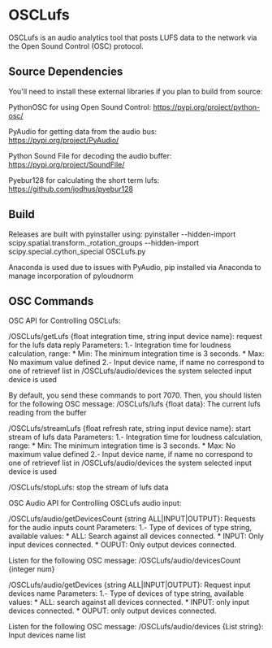 # OSCLufs
OSCLufs is an audio analytics tool that posts LUFS data to the network via the Open Sound Control (OSC) protocol. 

## Source Dependencies
You'll need to install these external libraries if you plan to build from source:

PythonOSC for using Open Sound Control: https://pypi.org/project/python-osc/

PyAudio for getting data from the audio bus: https://pypi.org/project/PyAudio/

Python Sound File for decoding the audio buffer: https://pypi.org/project/SoundFile/

Pyebur128 for calculating the short term lufs: https://github.com/jodhus/pyebur128

## Build
Releases are built with pyinstaller using: pyinstaller --hidden-import scipy.spatial.transform._rotation_groups --hidden-import scipy.special.cython_special OSCLufs.py

Anaconda is used due to issues with PyAudio, pip installed via Anaconda to manage incorporation of pyloudnorm

## OSC Commands

OSC API for Controlling OSCLufs:

/OSCLufs/getLufs {float integration time, string input device name}: request for the lufs data reply
Parameters:
    1.- Integration time for loudness calculation, range:
        * Min: The minimum integration time is 3 seconds.
        * Max: No maximum value defined
    2.- Input device name, if name no correspond to one of retrievef list in /OSCLufs/audio/devices
        the system selected input device is used

By default, you send these commands to port 7070. Then, you should listen for the following OSC message:
/OSCLufs/lufs {float data}: The current lufs reading from the buffer

/OSCLufs/streamLufs {float refresh rate, string input device name}: start stream of lufs data
Parameters:
    1.- Integration time for loudness calculation, range:
        * Min: The minimum integration time is 3 seconds.
        * Max: No maximum value defined
    2.- Input device name, if name no correspond to one of retrievef list in /OSCLufs/audio/devices
        the system selected input device is used

/OSCLufs/stopLufs: stop the stream of lufs data

OSC Audio API for Controlling OSCLufs audio input:

/OSCLufs/audio/getDevicesCount {string ALL|INPUT|OUTPUT}: Requests for the audio inputs count
Parameters:
    1.- Type of devices of type string, available values:
        * ALL: Search against all devices connected.
        * INPUT: Only input devices connected.
        * OUPUT: Only output devices connected.

Listen for the following OSC message:
/OSCLufs/audio/devicesCount {integer num}

/OSCLufs/audio/getDevices {string ALL|INPUT|OUTPUT}: Request input devices name
Parameters:
    1.- Type of devices of type string, available values:
        * ALL: search against all devices connected.
        * INPUT: only input devices connected.
        * OUPUT: only output devices connected.

Listen for the following OSC message:
/OSCLufs/audio/devices {List string}: Input devices name list